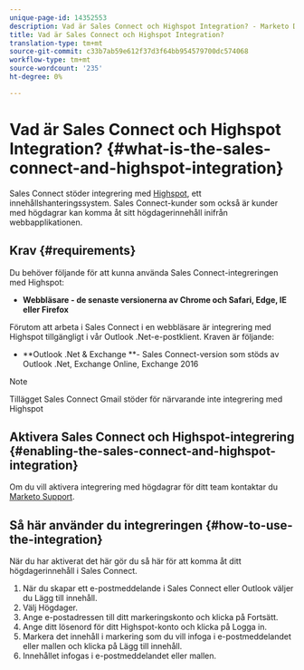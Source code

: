 ```yaml
---
unique-page-id: 14352553
description: Vad är Sales Connect och Highspot Integration? - Marketo Docs - produktdokumentation
title: Vad är Sales Connect och Highspot Integration?
translation-type: tm+mt
source-git-commit: c33b7ab59e612f37d3f64bb954579700dc574068
workflow-type: tm+mt
source-wordcount: '235'
ht-degree: 0%

---
```



# Vad är Sales Connect och Highspot Integration? {#what-is-the-sales-connect-and-highspot-integration}

Sales Connect stöder integrering med [Highspot](https://www.highspot.com/), ett innehållshanteringssystem. Sales Connect-kunder som också är kunder med högdagrar kan komma åt sitt högdagerinnehåll inifrån webbapplikationen.

## Krav {#requirements}

Du behöver följande för att kunna använda Sales Connect-integreringen med Highspot:

* **Webbläsare - de senaste versionerna av Chrome och Safari, Edge, IE eller Firefox**

Förutom att arbeta i Sales Connect i en webbläsare är integrering med Highspot tillgängligt i vår Outlook .Net-e-postklient. Kraven är följande:

* **Outlook .Net &amp; Exchange **- Sales Connect-version som stöds av Outlook .Net, Exchange Online, Exchange 2016

>[!NOTE]
>
>Tillägget Sales Connect Gmail stöder för närvarande inte integrering med Highspot

## Aktivera Sales Connect och Highspot-integrering {#enabling-the-sales-connect-and-highspot-integration}

Om du vill aktivera integrering med högdagrar för ditt team kontaktar du [Marketo Support](http://support.marketo.com).

## Så här använder du integreringen {#how-to-use-the-integration}

När du har aktiverat det här gör du så här för att komma åt ditt högdagerinnehåll i Sales Connect.

1. När du skapar ett e-postmeddelande i Sales Connect eller Outlook väljer du Lägg till innehåll.
1. Välj Högdager.
1. Ange e-postadressen till ditt markeringskonto och klicka på Fortsätt.
1. Ange ditt lösenord för ditt Highspot-konto och klicka på Logga in.
1. Markera det innehåll i markering som du vill infoga i e-postmeddelandet eller mallen och klicka på Lägg till innehåll.
1. Innehållet infogas i e-postmeddelandet eller mallen.
